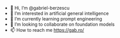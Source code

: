 - 👋 Hi, I’m @gabriel-berzescu
- 👀 I’m interested in artificial general intelligence
- 🌱 I’m currently learning prompt engineering
- 💞️ I’m looking to collaborate on foundation models
- 📫 How to reach me https://gab.ro/

<!---
gabriel-berzescu/gabriel-berzescu is a ✨ special ✨ repository because its `README.md` (this file) appears on your GitHub profile.
You can click the Preview link to take a look at your changes.
--->
